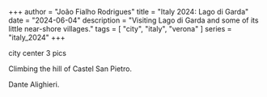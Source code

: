 +++
author = "João Fialho Rodrigues"
title = "Italy 2024: Lago di Garda"
date = "2024-06-04"
description = "Visiting Lago di Garda and some of its little near-shore villages."
tags = [
    "city", "italy", "verona"
]
series = "italy_2024"
+++

city center 3 pics

Climbing the hill of Castel San Pietro.

Dante Alighieri.
